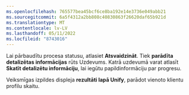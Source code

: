```yaml
---
ms.openlocfilehash: 765577bea45bcf6ce8ba192e14e3736e049abb21
ms.sourcegitcommit: 6a5f4312a2bb808c40830863f26620daf65b921d
ms.translationtype: MT
ms.contentlocale: lv-LV
ms.lasthandoff: 05/11/2022
ms.locfileid: "8743016"
---
```

Lai pārbaudītu procesa statusu, atlasiet **Atsvaidzināt**. Tiek **parādīta detalizētas informācijas** rūts Uzdevums. Katrā uzdevumā varat atlasīt **Skatīt detalizētu informāciju**, lai iegūtu papildinformāciju par progresu.

Veiksmīgas izpildes displeja **rezultāti lapā Unify**, parādot vienoto klientu profilu skaitu.
